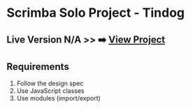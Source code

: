 # Scrimba Solo Project - Tindog

## Live Version N/A >> ➡️ [View Project](https://#)

## Requirements
1. Follow the design spec
2. Use JavaScript classes
3. Use modules (import/export)


